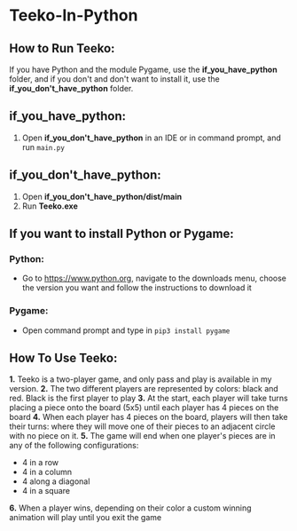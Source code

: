 # Teeko-In-Python

  
## How to Run Teeko:

If you have Python and the module Pygame, use the **if_you_have_python** folder, and if you don't and don't want to install it, use the **if_you_don't_have_python** folder.

## if_you_have_python:

1. Open **if_you_don't_have_python** in an IDE or in command prompt, and run `main.py`

## if_you_don't_have_python:

1. Open **if_you_don't_have_python/dist/main**
2. Run **Teeko.exe**

## If you want to install Python or Pygame:

### Python:
- Go to https://www.python.org, navigate to the downloads menu, choose the version you want and follow the instructions to download it

### Pygame:
- Open command prompt and type in `pip3 install pygame`

## How To Use Teeko:
**1.** Teeko is a two-player game, and only pass and play is available in my version.
**2.** The two different players are represented by colors: black and red. Black is the first player to play
**3.** At the start, each player will take turns placing a piece onto the board (5x5) until each player has 4 pieces on the board
**4.** When each player has 4 pieces on the board, players will then take their turns: where they will move one of their pieces to an adjacent circle with no piece on it.
**5.** The game will end when one player's pieces are in any of the following configurations:
- 4 in a row
- 4 in a column
- 4 along a diagonal
- 4 in a square

**6.** When a player wins, depending on their color a custom winning animation will play until you exit the game